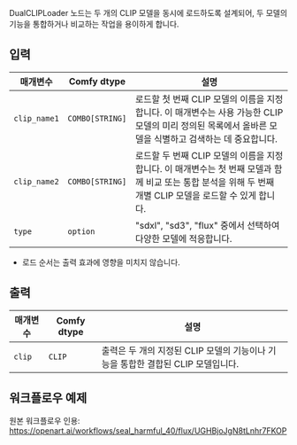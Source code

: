 DualCLIPLoader 노드는 두 개의 CLIP 모델을 동시에 로드하도록 설계되어, 두 모델의 기능을 통합하거나 비교하는 작업을 용이하게 합니다.

## 입력

| 매개변수    | Comfy dtype  | 설명 |
|--------------|--------------|-------------|
| `clip_name1` | `COMBO[STRING]` | 로드할 첫 번째 CLIP 모델의 이름을 지정합니다. 이 매개변수는 사용 가능한 CLIP 모델의 미리 정의된 목록에서 올바른 모델을 식별하고 검색하는 데 중요합니다. |
| `clip_name2` | `COMBO[STRING]` | 로드할 두 번째 CLIP 모델의 이름을 지정합니다. 이 매개변수는 첫 번째 모델과 함께 비교 또는 통합 분석을 위해 두 번째 개별 CLIP 모델을 로드할 수 있게 합니다. |
| `type`       | `option`        | "sdxl", "sd3", "flux" 중에서 선택하여 다양한 모델에 적응합니다. |

* 로드 순서는 출력 효과에 영향을 미치지 않습니다.

## 출력

| 매개변수 | Comfy dtype  | 설명 |
|-----------|--------------|-------------|
| `clip`    | `CLIP`       | 출력은 두 개의 지정된 CLIP 모델의 기능이나 기능을 통합한 결합된 CLIP 모델입니다. |

## 워크플로우 예제

원본 워크플로우 인용: <https://openart.ai/workflows/seal_harmful_40/flux/UGHBjoJgN8tLnhr7FKOP>
